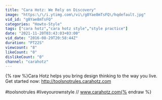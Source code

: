 ```yaml
---
title: "Cara Hotz: We Rely on Discovery"
image: "https:\/\/i.ytimg.com\/vi\/g8Yae8mTsFQ\/hqdefault.jpg"
vid_id: "g8Yae8mTsFQ"
categories: "Howto-Style"
tags: ["cara hotz","cara hotz style","style practice"]
date: "2021-11-20T03:43:03+03:00"
vid_date: "2016-08-29T20:58:44Z"
duration: "PT22S"
viewcount: "8"
likeCount: "0"
dislikeCount: "0"
channel: "carahotz"
---
```

{% raw %}Cara Hotz helps you bring design thinking to the way you live. Get started now: <a rel="nofollow" target="blank" href="http://toolsnotrules.carahotz.com">http://toolsnotrules.carahotz.com</a><br /><br />#toolsnotrules #liveyourownstyle  // www.carahotz.com{% endraw %}
